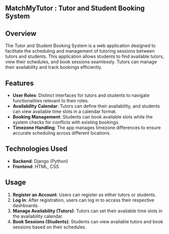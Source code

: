 ## MatchMyTutor : Tutor and Student Booking System

## Overview

The Tutor and Student Booking System is a web application designed to facilitate the scheduling and management of tutoring sessions between tutors and students. This application allows students to find available tutors, view their schedules, and book sessions seamlessly. Tutors can manage their availability and track bookings efficiently.

## Features

- **User Roles**: Distinct interfaces for tutors and students to navigate functionalities relevant to their roles.
- **Availability Calendar**: Tutors can define their availability, and students can view available time slots in a calendar format.
- **Booking Management**: Students can book available slots while the system checks for conflicts with existing bookings.
- **Timezone Handling**: The app manages timezone differences to ensure accurate scheduling across different locations.

## Technologies Used

- **Backend**: Django (Python)
- **Frontend**: HTML, CSS


## Usage

1. **Register an Account**: Users can register as either tutors or students.
2. **Log In**: After registration, users can log in to access their respective dashboards.
3. **Manage Availability (Tutors)**: Tutors can set their available time slots in the availability calendar.
4. **Book Sessions (Students)**: Students can view available tutors and book sessions based on their schedules.
   

